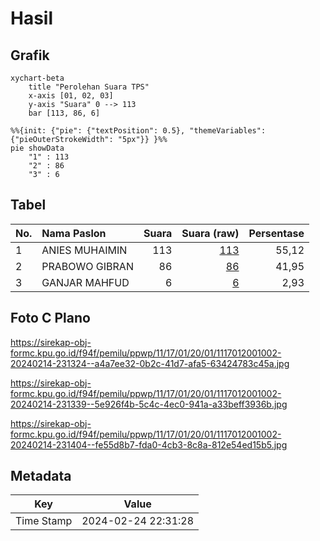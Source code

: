 # Hasil

## Grafik

```mermaid
xychart-beta
    title "Perolehan Suara TPS"
    x-axis [01, 02, 03]
    y-axis "Suara" 0 --> 113
    bar [113, 86, 6]
```

```mermaid
%%{init: {"pie": {"textPosition": 0.5}, "themeVariables": {"pieOuterStrokeWidth": "5px"}} }%%
pie showData
    "1" : 113
    "2" : 86
    "3" : 6
```

## Tabel

| No. | Nama Paslon    | Suara | Suara (raw) | Persentase |
|:--- |:-------------- | -----:| -----------:| ----------:|
| 1   | ANIES MUHAIMIN | 113   | [113][p-1]  | 55,12      |
| 2   | PRABOWO GIBRAN | 86    | [86][p-2]   | 41,95      |
| 3   | GANJAR MAHFUD  | 6     | [6][p-3]    | 2,93       |


[p-1]: https://github.com/gigit-pemilu/pemilu-2024-11-aceh/blob/main/pilpres/hitung-suara/sub/11-aceh/sub/17-bener-meriah/sub/01-pintu-rime-gayo/sub/2001-blang-rakal/sub/002-tps/sub/paslon-1.txt
[p-2]: https://github.com/gigit-pemilu/pemilu-2024-11-aceh/blob/main/pilpres/hitung-suara/sub/11-aceh/sub/17-bener-meriah/sub/01-pintu-rime-gayo/sub/2001-blang-rakal/sub/002-tps/sub/paslon-2.txt
[p-3]: https://github.com/gigit-pemilu/pemilu-2024-11-aceh/blob/main/pilpres/hitung-suara/sub/11-aceh/sub/17-bener-meriah/sub/01-pintu-rime-gayo/sub/2001-blang-rakal/sub/002-tps/sub/paslon-3.txt

## Foto C Plano

https://sirekap-obj-formc.kpu.go.id/f94f/pemilu/ppwp/11/17/01/20/01/1117012001002-20240214-231324--a4a7ee32-0b2c-41d7-afa5-63424783c45a.jpg

https://sirekap-obj-formc.kpu.go.id/f94f/pemilu/ppwp/11/17/01/20/01/1117012001002-20240214-231339--5e926f4b-5c4c-4ec0-941a-a33beff3936b.jpg

https://sirekap-obj-formc.kpu.go.id/f94f/pemilu/ppwp/11/17/01/20/01/1117012001002-20240214-231404--fe55d8b7-fda0-4cb3-8c8a-812e54ed15b5.jpg


## Metadata

| Key        | Value               |
| ---------- | ------------------- |
| Time Stamp | 2024-02-24 22:31:28 |




